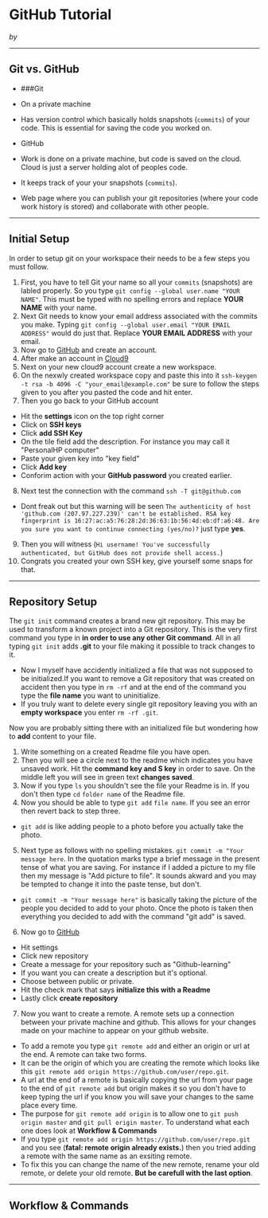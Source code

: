 # GitHub Tutorial

_by <Issam Djadja>_

---
## Git vs. GitHub
* ###Git
 * On a private machine
 * Has version control which basically holds snapshots (`commits`) of your code. This is essential for saving the code you worked on.

* GitHub
 * Work is done on a private machine, but code is saved on the cloud. Cloud is just a server holding alot of peoples code.
 * It keeps track of your your snapshots (`commits`).
 * Web page where you can publish your git repositories (where your code work history is stored) and collaborate with other people.



---
## Initial Setup
In order to setup git on your workspace their needs to be a few steps you must follow.  
1) First, you have to tell Git your name so all your `commits` (snapshots) are labled properly. So you type `git config --global user.name "YOUR NAME"`. This must be typed with no spelling errors and replace **YOUR NAME** with your name.  
2) Next Git needs to know your email address associated with the commits you make. Typing `git config --global user.email "YOUR EMAIL ADDRESS"` would do just that. Replace **YOUR EMAIL ADDRESS** with your email.  
3) Now go to [GitHub](https://github.com/) and create an account.  
4) After make an account in [Cloud9](https://c9.io/web/sign-up/free)  
5) Next on your new cloud9 account create a new workspace.  
6) On the nexwly created workspace copy and paste this into it `ssh-keygen -t rsa -b 4096 -C "your_email@example.com"` be sure to follow the steps given to you after you pasted the code and hit enter.  
7) Then you go back to your GitHub account 

* Hit the **settings** icon on the top right corner 
* Click on **SSH keys** 
* Click **add SSH Key**
* On the tile field add the description. For instance you may call it "PersonalHP computer"
* Paste your given key into "key field"
* Click **Add key**
* Conforim action with your **GitHub password** you created earlier.  

8) Next test the connection with the command `ssh -T git@github.com`  

* Dont freak out but this warning will be seen `The authenticity of host 'github.com (207.97.227.239)' can't be established.
RSA key fingerprint is 16:27:ac:a5:76:28:2d:36:63:1b:56:4d:eb:df:a6:48.
Are you sure you want to continue connecting (yes/no)?` just type **yes**.   

9) Then you will witness (`Hi username! You've successfully authenticated, but GitHub does not
provide shell access.`)  
10) Congrats you created your own SSH key, give yourself some snaps for that. 

---
## Repository Setup
The `git init` command creates a brand new git repository. This may be used to transform a known project into a Git repository. This is the very first command you type in **in order to use any other Git command**. All in all typing `git init` adds **.git** to your file making it possible to track changes to it.  

* Now I myself have accidently initialized a file that was not supposed to be initialized.If you want to remove a Git repository that was created on accident then you type in `rm -rf` and at the end of the command you type the **file name** you want to uninitialize.  
* If you truly want to delete every single git repository leaving you with an **empty workspace** you enter `rm -rf .git`.  

Now you are probably sitting there with an initialized file but wondering how to **add** content to your file.   
1) Write something on a created Readme file you have open.  
2) Then you will see a circle next to the readme which indicates you have unsaved work. Hit the **command key and S key** in order to save. On the middle left you will see in green text **changes saved**.  
3) Now if you type `ls` you shouldn't see the file your Readme is in. If you don't then type `cd` `folder name` of the Readme file.  
4) Now you should be able to type `git add` `file name`. If you see an error then revert back to step three.   
* `git add` is like adding people to a photo before you actually take the photo.  
5) Next type as follows with no spelling mistakes. `git commit -m "Your message here`. In the quotation marks type a brief message in the present tense of what you are saving. For instance if I added a picture to my file then my message is "Add picture to file". It sounds akward and you may be tempted to change it into the paste tense, but don't.

* `git commit -m "Your message here"` is basically taking the picture of the people you decided to add to your photo. Once the photo is taken then everything you decided to add with the command "git add" is saved.  

6) Now go to [GitHub](https://github.com/)  

* Hit settings
* Click new repository  
* Create a message for your repository such as "Github-learning"  
 * If you want you can create a description but it's optional.
* Choose between public or private. 
* Hit the check mark that says **initialize this with a Readme**
* Lastly click **create repository**  

7) Now you want to create a remote. A remote sets up a connection between your private machine and github. This allows for your changes made on your machine to appear on your github website.  

* To add a remote you type `git remote add` and either an origin or url at the end. A remote can take two forms.
 * It can be the origin of which you are creating the remote which looks like this `git remote add origin https://github.com/user/repo.git`.
 * A url at the end of a remote is basically copying the url from your page to the end of `git remote add` but origin makes it so you don't have to keep typing the url if you know you will save your changes to the same place every time. 
 * The purpose for `git remote add origin` is to allow one to `git push origin master` and `git pull origin master`. To understand what each one does look at **Workflow & Commands**  
* If you type `git remote add origin https://github.com/user/repo.git` and you see (**fatal: remote origin already exists.**) then you tried adding a remote with the same name as an exsiting remote. 
 * To fix this you can change the name of the new remote, rename your old remote, or delete your old remote. **But be carefull with the last option**.





---
## Workflow & Commands
